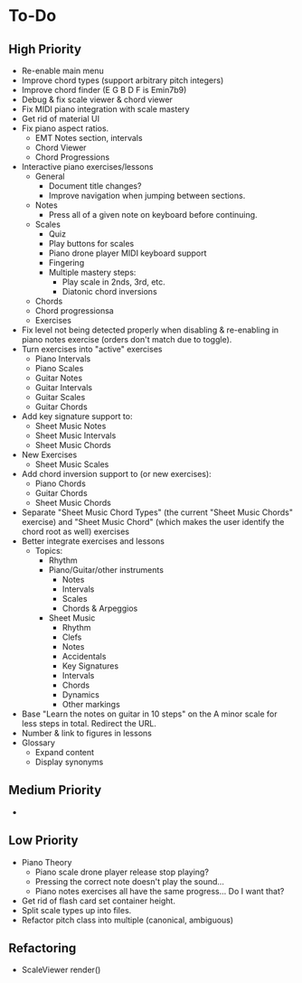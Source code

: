 # To-Do
## High Priority
* Re-enable main menu
* Improve chord types (support arbitrary pitch integers)
* Improve chord finder (E G B D F is Emin7b9)
* Debug & fix scale viewer & chord viewer
* Fix MIDI piano integration with scale mastery
* Get rid of material UI
* Fix piano aspect ratios.
  * EMT Notes section, intervals
  * Chord Viewer
  * Chord Progressions
* Interactive piano exercises/lessons
  * General
    * Document title changes?
    * Improve navigation when jumping between sections.
  * Notes
    * Press all of a given note on keyboard before continuing.
  * Scales
    * Quiz
    * Play buttons for scales
    * Piano drone player MIDI keyboard support
    * Fingering
    * Multiple mastery steps:
      * Play scale in 2nds, 3rd, etc.
      * Diatonic chord inversions
  * Chords
  * Chord progressionsa
  * Exercises
* Fix level not being detected properly when disabling & re-enabling in piano notes exercise (orders don't match due to toggle).
* Turn exercises into "active" exercises
  * Piano Intervals
  * Piano Scales
  * Guitar Notes
  * Guitar Intervals
  * Guitar Scales
  * Guitar Chords
* Add key signature support to:
  * Sheet Music Notes
  * Sheet Music Intervals
  * Sheet Music Chords
* New Exercises
  * Sheet Music Scales
* Add chord inversion support to (or new exercises):
  * Piano Chords
  * Guitar Chords
  * Sheet Music Chords
* Separate "Sheet Music Chord Types" (the current "Sheet Music Chords" exercise) and "Sheet Music Chord" (which makes the user identify the chord root as well) exercises
* Better integrate exercises and lessons
  * Topics:
    * Rhythm
    * Piano/Guitar/other instruments
      * Notes
      * Intervals
      * Scales
      * Chords & Arpeggios
    * Sheet Music
      * Rhythm
      * Clefs
      * Notes
      * Accidentals
      * Key Signatures
      * Intervals
      * Chords
      * Dynamics
      * Other markings
* Base "Learn the notes on guitar in 10 steps" on the A minor scale for less steps in total. Redirect the URL.
* Number & link to figures in lessons
* Glossary
  * Expand content
  * Display synonyms
## Medium Priority
* 
## Low Priority
* Piano Theory
  * Piano scale drone player release stop playing?
  * Pressing the correct note doesn't play the sound...
  * Piano notes exercises all have the same progress... Do I want that?
* Get rid of flash card set container height.
* Split scale types up into files.
* Refactor pitch class into multiple (canonical, ambiguous)
## Refactoring
* ScaleViewer render()